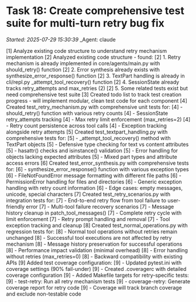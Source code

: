 # Task 18: Create comprehensive test suite for multi-turn retry bug fix
_Started: 2025-07-29 15:30:39_
_Agent: claude

[1] Analyze existing code structure to understand retry mechanism implementation
[2] Analyzed existing code structure - found:
[2] 1. Retry mechanism is already implemented in core/agents/main.py with should_retry() function
[2] 2. Error synthesis already exists with synthesize_error_response() function
[2] 3. TextPart handling is already in cli/repl.py _attempt_tool_recovery() function
[2] 4. SessionState already tracks retry_attempts and max_retries (2)
[2] 5. Some related tests exist but need comprehensive test suite
[3] Created todo list to track test creation progress - will implement modular, clean test code for each component
[4] Created test_retry_mechanism.py with comprehensive unit tests for:
[4] - should_retry() function with various retry counts
[4] - SessionState retry_attempts tracking
[4] - Max retry limit enforcement (max_retries=2)
[4] - Retry count persistence across tool calls
[4] - Exception tracking alongside retry attempts
[5] Created test_textpart_handling.py with comprehensive tests for:
[5] - _attempt_tool_recovery() method with TextPart objects
[5] - Defensive type checking for text vs content attributes
[5] - hasattr() checks and isinstance() validation
[5] - Error handling for objects lacking expected attributes
[5] - Mixed part types and attribute access errors
[6] Created test_error_synthesis.py with comprehensive tests for:
[6] - synthesize_error_response() function with various exception types
[6] - FileNotFoundError message formatting with different file paths
[6] - PermissionError handling for files and directories
[6] - Generic exception handling with retry count information
[6] - Edge cases: empty messages, unicode, special characters
[7] Created test_retry_scenarios.py with integration tests for:
[7] - End-to-end retry flow from tool failure to user-friendly error
[7] - Multi-tool failure recovery scenarios
[7] - Message history cleanup in patch_tool_messages()
[7] - Complete retry cycle with limit enforcement
[7] - Retry prompt handling and removal
[7] - Tool exception tracking and cleanup
[8] Created test_normal_operations.py with regression tests for:
[8] - Normal tool operations without retries remain unchanged
[8] - Successful tool executions are not affected by retry mechanism
[8] - Message history preservation for successful operations
[8] - Performance impact validation (minimal overhead)
[8] - Error handling without retries (max_retries=0)
[8] - Backward compatibility with existing APIs
[9] Added test coverage configuration:
[9] - Updated pytest.ini with coverage settings (90% fail-under)
[9] - Created .coveragerc with detailed coverage configuration
[9] - Added Makefile targets for retry-specific tests:
[9]   - test-retry: Run all retry mechanism tests
[9]   - coverage-retry: Generate coverage report for retry code
[9] - Coverage will track branch coverage and exclude non-testable code
